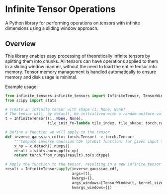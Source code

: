 # Infinite Tensor Operations

A Python library for performing operations on tensors with infinite dimensions using a sliding window approach.

## Overview

This library enables easy processing of theoretically infinite tensors by splitting them into chunks. All tensors can have operations applied to them in a sliding window manner, without the need to load the entire tensor into memory. Tensor memory management is handled automatically to ensure memory and disk usage is minimal.

Example usage:

```python
from infinite_tensors.infinite_tensors import InfiniteTensor, TensorWindow
from scipy import stats

# Create an infinite tensor with shape (1, None, None)
# The tensor will, by default, be initialized with a random uniform value between 0 and 1
t = InfiniteTensor((1, None, None),
                   tile_init_fn=lambda tile_index, tile_shape: torch.rand(tile_shape))

# Define a function we will apply to the tensor
def inverse_gaussian_cdf(x: torch.Tensor) -> torch.Tensor:
    """Compute inverse Gaussian CDF (probit function) for given input tensor."""
    x_np = x.detach().numpy()
    result = stats.norm.ppf(x_np)
    return torch.from_numpy(result).to(x.dtype)

# Apply the function to the tensor, resulting in a new infinite tensor
result = InfiniteTensor.apply(inverse_gaussian_cdf, 
                              args=[t], 
                              kwargs={}, 
                              args_windows=[TensorWindow(t, kernel_size=(256, 256), stride=(256, 256))], 
                              kwargs_windows={})
```